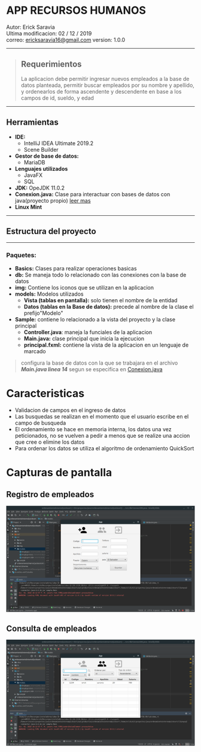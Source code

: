 # **APP RECURSOS HUMANOS**

Autor: Erick Saravia <br>
Ultima modificacion: 02 / 12 / 2019 <br>
correo: ericksaravia16@gmail.com
version: 1.0.0
***
> ## **Requerimientos**
> La aplicacion debe permitir ingresar nuevos empleados a la base de datos planteada, permitir buscar empleados por su nombre y apellido, y ordenearlos de forma ascendente y descendente en base a los campos de id, sueldo, y edad

***
## **Herramientas** 
- **IDE:** 
    - IntelliJ IDEA Ultimate 2019.2
    - Scene Builder
- **Gestor de base de datos:**
    - MariaDB
- **Lenguajes utilizados**
    - JavaFX
    - SQL
- **JDK:** OpeJDK 11.0.2
- **Conexion.java:** Clase para interactuar con bases de datos con java(proyecto propio) [leer mas](https://github.com/erickjosue8916/proyectos/edit/master/java/GestionDB/README.md)
- **Linux Mint**
---
## **Estructura del proyecto**
---
### **Paquetes:**
- **Basics:** Clases para realizar operaciones basicas
- **db:** Se maneja todo lo relacionado con las conexiones con la base de datos
- **img:** Contiene los iconos que se utilizan en la aplicacion
- **models:** Modelos utilizados 
    - **Vista (tablas en pantalla):** solo tienen el nombre de la entidad
    - **Datos (tablas en la Base de datos):**  precede al nombre de la clase el prefijo"Modelo"
- **Sample:** contiene lo relacionado a la vista del proyecto y la clase principal
    - **Controller.java**: maneja la funciales de la aplicacion
    - **Main.java:** clase principal que inicia la ejecucion
    - **principal.fxml:** contiene la vista de la aplicacion en un lenguaje de marcado

> configura la base de datos con la que se trabajara en el archivo ***Main.java linea 14*** segun se especifica en [Conexion.java](https://github.com/erickjosue8916/proyectos/edit/master/java/GestionDB/README.md)

# **Caracteristicas**
- Validacion de campos en el ingreso de datos
- Las busquedas se realizan en el momento que el usuario escribe en el campo de busqueda
- El ordenamiento se hace en memoria interna, los datos una vez peticionados, no se vuelven a pedir a 
menos que se realize una accion que cree o elimine los datos 
- Para ordenar los datos se utiliza el algoritmo de ordenamiento QuickSort

# **Capturas de pantalla**
## **Registro de empleados**
 
![login](capturas/ingresoEmpleados.png)

## **Consulta de empleados**

![login](capturas/vistaRegistros.png)
